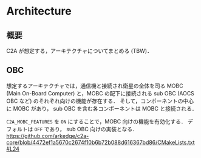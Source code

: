 # Architecture

## 概要
C2A が想定する，アーキテクチャについてまとめる (TBW)．


## OBC
想定するアーキテクチャでは，通信機と接続され衛星の全体を司る MOBC (Main On-Board Computer) と，MOBC の配下に接続される sub OBC (AOCS OBC など) のそれぞれ向けの機能が存在する．
そして，コンポーネントの中心に MOBC があり， sub OBC を含む各コンポーネントは MOBC と接続される．

`C2A_MOBC_FEATURES` を `ON` にすることで，MOBC 向けの機能を有効化する．
デフォルトは `OFF` であり， sub OBC 向けの実装となる．  
https://github.com/arkedge/c2a-core/blob/4472ef1a5670c2674f10b6b72b088d616367bd86/CMakeLists.txt#L24
